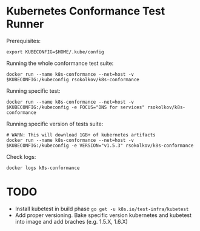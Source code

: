 # Kubernetes Conformance Test Runner

Prerequisites:
```
export KUBECONFIG=$HOME/.kube/config
```

Running the whole conformance test suite:
```
docker run --name k8s-conformance --net=host -v $KUBECONFIG:/kubeconfig rsokolkov/k8s-conformance
```

Running specific test:
```
docker run --name k8s-conformance --net=host -v $KUBECONFIG:/kubeconfig -e FOCUS="DNS for services" rsokolkov/k8s-conformance
```

Running specific version of tests suite:
```
# WARN: This will download 1GB+ of kubernetes artifacts
docker run --name k8s-conformance --net=host -v $KUBECONFIG:/kubeconfig -e VERSION="v1.5.3" rsokolkov/k8s-conformance
```

Check logs:
```
docker logs k8s-conformance
```

# TODO

- Install kubetest in build phase `go get -u k8s.io/test-infra/kubetest`
- Add proper versioning. Bake specific version kubernetes and kubetest into image and add braches (e.g. 1.5.X, 1.6.X)
